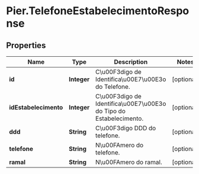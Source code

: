 # Pier.TelefoneEstabelecimentoResponse

## Properties
Name | Type | Description | Notes
------------ | ------------- | ------------- | -------------
**id** | **Integer** | C\u00F3digo de Identifica\u00E7\u00E3o do Telefone. | [optional] 
**idEstabelecimento** | **Integer** | C\u00F3digo de Identifica\u00E7\u00E3o do Tipo do Estabelecimento. | [optional] 
**ddd** | **String** | C\u00F3digo DDD do telefone. | [optional] 
**telefone** | **String** | N\u00FAmero do telefone. | [optional] 
**ramal** | **String** | N\u00FAmero do ramal. | [optional] 


